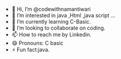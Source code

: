 - 👋 Hi, I’m @codewithnamantiwari
- 👀 I’m interested in java ,Html ,java script ...
- 🌱 I’m currently learning C-Basic.
- 💞️ I’m looking to collaborate on coding.
- 📫 How to reach me by Linkedin.
- 😄 Pronouns: C basic
- ⚡ Fun fact:java.

<!---
codewithnamantiwari/codewithnamantiwari is a ✨ special ✨ repository because its `README.md` (this file) appears on your GitHub profile.
You can click the Preview link to take a look at your changes.


